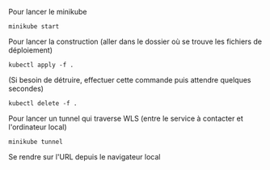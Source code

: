Pour lancer le minikube

`minikube start`

Pour lancer la construction (aller dans le dossier où se trouve les fichiers de déploiement)

`kubectl apply -f .`

(Si besoin de détruire, effectuer cette commande puis attendre quelques secondes)

`kubectl delete -f .`

Pour lancer un tunnel qui traverse WLS (entre le service à contacter et l'ordinateur local)

`minikube tunnel`


Se rendre sur l'URL depuis le navigateur local



